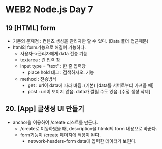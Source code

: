 # WEB2 Node.js Day 7




## 19 [HTML] form
+ 기존의 문제점 : 컨텐츠 생성을 관리자만 할 수 있다. (Data 폴더 접근때문)
+ html의 form기능으로 해결이 가능하다.
	+ 사용자->관리자에게 data 전송 기능
	+ textarea : 긴 입력 창
	+ input type = "text" : 한 줄 입력창
		+ place hold 태그 : 검색하시오. 기능
	+ method : 전송방식
		+ get : url이 data에 따라 바뀜. (기본) [data를 서버로부터 가져올 때]
		+ post : url이 보이지 않음. data가 짤릴 수도 있음. [수정 생성 삭제]

## 20. [App] 글생성 UI 만들기
+ anchor을 이용하여 /create 리스트를 만든다.
	+ /create로 이동하였을 때, description을 htmld의 form 내용으로 바꾼다.
	+ form기능이 /create 페이지에 적용이 된다.
		+ network-headers-form data에 입력한 데이터가 보인다.